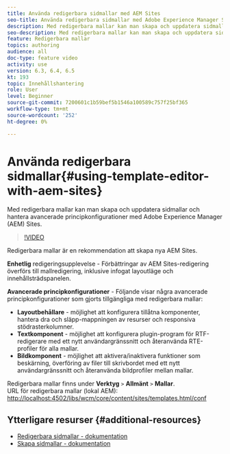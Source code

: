 ```yaml
---
title: Använda redigerbara sidmallar med AEM Sites
seo-title: Använda redigerbara sidmallar med Adobe Experience Manager Sites
description: Med redigerbara mallar kan man skapa och uppdatera sidmallar och hantera avancerade regelkonfigurationer med AEM Sites.
seo-description: Med redigerbara mallar kan man skapa och uppdatera sidmallar och hantera avancerade regelkonfigurationer med Adobe Experience Manager Sites.
feature: Redigerbara mallar
topics: authoring
audience: all
doc-type: feature video
activity: use
version: 6.3, 6.4, 6.5
kt: 193
topic: Innehållshantering
role: User
level: Beginner
source-git-commit: 7200601c1b59bef5b1546a100589c757f25bf365
workflow-type: tm+mt
source-wordcount: '252'
ht-degree: 0%

---
```



# Använda redigerbara sidmallar{#using-template-editor-with-aem-sites}

Med redigerbara mallar kan man skapa och uppdatera sidmallar och hantera avancerade principkonfigurationer med Adobe Experience Manager (AEM) Sites.

>[!VIDEO](https://video.tv.adobe.com/v/326784/?quality=12&learn=on)

Redigerbara mallar är en rekommendation att skapa nya AEM Sites.

**Enhetlig**  redigeringsupplevelse - Förbättringar av AEM Sites-redigering överförs till mallredigering, inklusive infogat layoutläge och innehållsträdspanelen.

**Avancerade principkonfigurationer**  - Följande visar några avancerade principkonfigurationer som gjorts tillgängliga med redigerbara mallar:

* **Layoutbehållare**  - möjlighet att konfigurera tillåtna komponenter, hantera dra och släpp-mappningen av resurser och responsiva stödrasterkolumner.
* **Textkomponent**  - möjlighet att konfigurera plugin-program för RTF-redigerare med ett nytt användargränssnitt och återanvända RTE-profiler för alla mallar.
* **Bildkomponent**  - möjlighet att aktivera/inaktivera funktioner som beskärning, överföring av filer till skrivbordet med ett nytt användargränssnitt och återanvända bildprofiler mellan mallar.

Redigerbara mallar finns under **Verktyg** `>` **Allmänt** `>` **Mallar**.\
URL för redigerbara mallar (lokal AEM): [http://localhost:4502/libs/wcm/core/content/sites/templates.html/conf](http://localhost:4502/libs/wcm/core/content/sites/templates.html/conf)

## Ytterligare resurser {#additional-resources}

* [Redigerbara sidmallar - dokumentation](https://experienceleague.adobe.com/docs/experience-manager-65/developing/platform/templates/page-templates-editable.html)
* [Skapa sidmallar - dokumentation](https://experienceleague.adobe.com/docs/experience-manager-65/authoring/siteandpage/templates.html)
